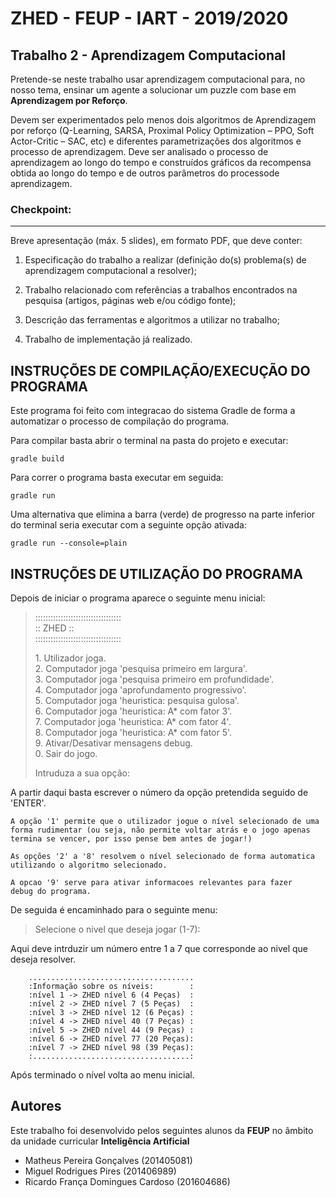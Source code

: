 # ZHED - FEUP - IART - 2019/2020

## Trabalho 2 - Aprendizagem Computacional

Pretende-se neste trabalho usar aprendizagem computacional para, no nosso tema, ensinar um agente a solucionar um puzzle com base em **Aprendizagem por Reforço**.

Devem  ser  experimentados  pelo  menos  dois  algoritmos  de  Aprendizagem  por  reforço  (Q-Learning, SARSA, Proximal Policy Optimization – PPO, Soft Actor-Critic – SAC, etc) e diferentes parametrizações dos algoritmos e processo de aprendizagem. Deve ser analisado o processo de aprendizagem ao longo do tempo e construídos gráficos da recompensa obtida ao longo do tempo e de outros parâmetros do processode aprendizagem. 

### Checkpoint:
------

Breve apresentação (máx. 5 slides), em formato PDF, que deve conter:

1. Especificação   do   trabalho   a   realizar   (definição   do(s)   problema(s)   de   aprendizagem computacional a resolver);

2. Trabalho relacionado com referências a trabalhos encontrados na pesquisa (artigos, páginas web e/ou código fonte);

3. Descrição das ferramentas e algoritmos a utilizar no trabalho;

4. Trabalho de implementação já realizado.

## INSTRUÇÕES DE COMPILAÇÃO/EXECUÇÃO DO PROGRAMA

Este programa foi feito com integracao do sistema Gradle de 
forma a automatizar o processo de compilação do programa.

Para compilar basta abrir o terminal na pasta do projeto e executar:
```
gradle build
```
Para correr o programa basta executar em seguida:
```
gradle run
```
Uma alternativa que elimina a barra (verde) de progresso na parte 
inferior do terminal seria executar com a seguinte opção ativada:
```
gradle run --console=plain
```

## INSTRUÇÕES DE UTILIZAÇÃO DO PROGRAMA

Depois de iniciar o programa aparece o seguinte menu inicial:

> ::::::::::::::::::::::::::::::::::  
> ::             ZHED             ::  
> ::::::::::::::::::::::::::::::::::  
>  
> 1\. Utilizador joga.  
> 2\. Computador joga 'pesquisa primeiro em largura'.  
> 3\. Computador joga 'pesquisa primeiro em profundidade'.  
> 4\. Computador joga 'aprofundamento progressivo'.  
> 5\. Computador joga 'heuristica: pesquisa gulosa'.  
> 6\. Computador joga 'heuristica: A* com fator 3'.  
> 7\. Computador joga 'heuristica: A* com fator 4'.  
> 8\. Computador joga 'heuristica: A* com fator 5'.  
> 9\. Ativar/Desativar mensagens debug.    
> 0\. Sair do jogo.  
>  
> Intruduza a sua opção:  

A partir daqui basta escrever o número da opção pretendida seguido
de 'ENTER'.

    A opção '1' permite que o utilizador jogue o nível selecionado de uma 
    forma rudimentar (ou seja, não permite voltar atrás e o jogo apenas 
    termina se vencer, por isso pense bem antes de jogar!)

    As opções '2' a '8' resolvem o nível selecionado de forma automatica
    utilizando o algoritmo selecionado.

    A opcao '9' serve para ativar informacoes relevantes para fazer 
    debug do programa. 

    
De seguida é encaminhado para o seguinte menu:

> Selecione o nivel que deseja jogar (1-7):

Aqui deve intrduzir um número entre 1 a 7 que corresponde ao nivel que
deseja resolver.

        .....................................
        :Informação sobre os níveis:        :
        :nível 1 -> ZHED nível 6 (4 Peças)  :
        :nível 2 -> ZHED nível 7 (5 Peças)  :
        :nível 3 -> ZHED nível 12 (6 Peças) :
        :nível 4 -> ZHED nível 40 (7 Peças) :
        :nível 5 -> ZHED nível 44 (9 Peças) :
        :nível 6 -> ZHED nível 77 (20 Peças):
        :nível 7 -> ZHED nível 98 (39 Peças):
        :...................................:
        

Após terminado o nível volta ao menu inicial.

## Autores

Este trabalho foi desenvolvido pelos seguintes alunos da **FEUP** no âmbito da unidade curricular **Inteligência Artificial**
* Matheus Pereira Gonçalves (201405081)
* Miguel Rodrigues Pires (201406989)
* Ricardo França Domingues Cardoso (201604686)
